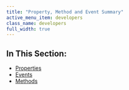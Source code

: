 ```yaml
---
title: "Property, Method and Event Summary"
active_menu_item: developers
class_name: developers
full_width: true
---
```



## In This Section:

 - [Properties](/developers/documentation/product-guide/advanced-important-widgets/circle-menu-widget/property-method-and-event-summary/properties)
 - [Events](/developers/documentation/product-guide/advanced-important-widgets/circle-menu-widget/property-method-and-event-summary/events)
 - [Methods](/developers/documentation/product-guide/advanced-important-widgets/circle-menu-widget/property-method-and-event-summary/methods)

